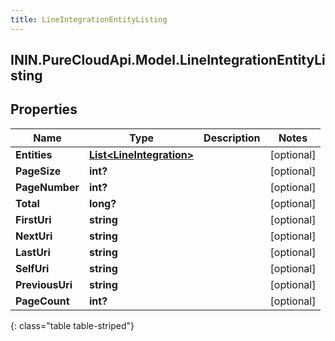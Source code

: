 ```yaml
---
title: LineIntegrationEntityListing
---
```

## ININ.PureCloudApi.Model.LineIntegrationEntityListing

## Properties

|Name | Type | Description | Notes|
|------------ | ------------- | ------------- | -------------|
| **Entities** | [**List&lt;LineIntegration&gt;**](LineIntegration.html) |  | [optional] |
| **PageSize** | **int?** |  | [optional] |
| **PageNumber** | **int?** |  | [optional] |
| **Total** | **long?** |  | [optional] |
| **FirstUri** | **string** |  | [optional] |
| **NextUri** | **string** |  | [optional] |
| **LastUri** | **string** |  | [optional] |
| **SelfUri** | **string** |  | [optional] |
| **PreviousUri** | **string** |  | [optional] |
| **PageCount** | **int?** |  | [optional] |
{: class="table table-striped"}


